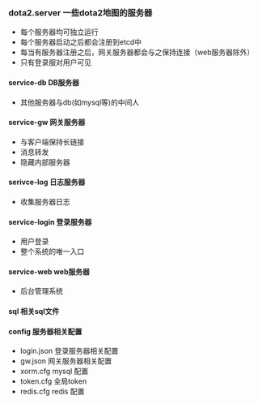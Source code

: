 ### dota2.server  一些dota2地图的服务器
- 每个服务器均可独立运行
- 每个服务器启动之后都会注册到etcd中
- 每当有服务器注册之后，网关服务器都会与之保持连接（web服务器除外）
- 只有登录服对用户可见
#### service-db DB服务器
- 其他服务器与db(如mysql等)的中间人
#### service-gw 网关服务器
- 与客户端保持长链接
- 消息转发
- 隐藏内部服务器
#### serivce-log 日志服务器
- 收集服务器日志 
#### service-login 登录服务器
- 用户登录
- 整个系统的唯一入口
#### service-web web服务器
- 后台管理系统
#### sql 相关sql文件
#### config 服务器相关配置
- login.json  登录服务器相关配置 
- gw.json     网关服务器相关配置 
- xorm.cfg    mysql 配置
- token.cfg   全局token
- redis.cfg   redis 配置


